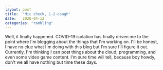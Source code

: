 ```yaml
---
layout: post
title:  "Mic check, 1-2-cough"
date:   2020-04-12 
categories: "rambling"
---
```


Well, it finally happened. COVID-19 isolation has finally driven me to the point
where I'm blogging about the things that I'm working on. I'll be honest, I have 
no clue what I'm doing with this blog but I'm sure I'll figure it out. Currently, 
I'm thinking I can post things about the cloud, programming, and even some video 
game content. I'm sure time will tell, because boy howdy, don't we all have nothing 
but time these days. 
